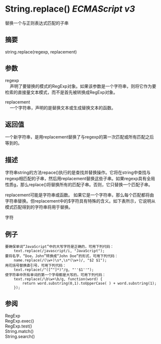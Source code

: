 # String.replace() _ECMAScript v3_

替换一个与正则表达式匹配的子串

## 摘要

string.replace(regexp, replacement)

## 参数

regexp  
    声明了要替换的模式的RegExp对象。如果该参数是一个字符串，则将它作为要检索的直接量文本模式，而不是首先被转换成RegExp对象。  
  
  
replacement  
    一个字符串，声明的是替换文本或生成替换文本的函数。

## 返回值

一个新字符串，是用replacement替换了与regexp的第一次匹配或所有匹配之后等到的。

## 描述

字符串string的方法repace()执行的是查找并替换操作。它将在string中查找与regexp相匹配的子串，然后用replacement替换这些子串。如果regexp具有全局性质g，那么replace()将替换所有的匹配子串。否则，它只替换一个匹配子串。  
  
  
replacement可能是字符串或函数。如果它是一个字符串，那么每个匹配都将由字符串替换。但replacement中的$字符具有特殊的含义。如下表所示，它说明从模式匹配得到的字符串将用于替换。  
  
  
字符

## 例子

    要确保单词“JavaScript”中的大写字符是正确的，可用下列代码：
        text.replace(/javascript/i, "JavaScript");
    要将名字，“Doe，John”转换成“John Doe”的形式，可用下列代码：
        name.replace(/(\w+)\s*,\s*(\w+)/, "$2 $1");
    用花括号替换直引号，可用下列代码：
        text.replace(/"([^"]*)"/g, "''$1''");
    使字符串中所有单词的第一个字母都是大写的，可用下列代码：
        text.replace(/\b\w+\b/g, function(word) {
            return word.substring(0,1).toUpperCase( ) + word.substring(1);
        });

## 参阅

RegExp  
RegExp.exec()  
RegExp.test()  
String.match()  
String.search()

